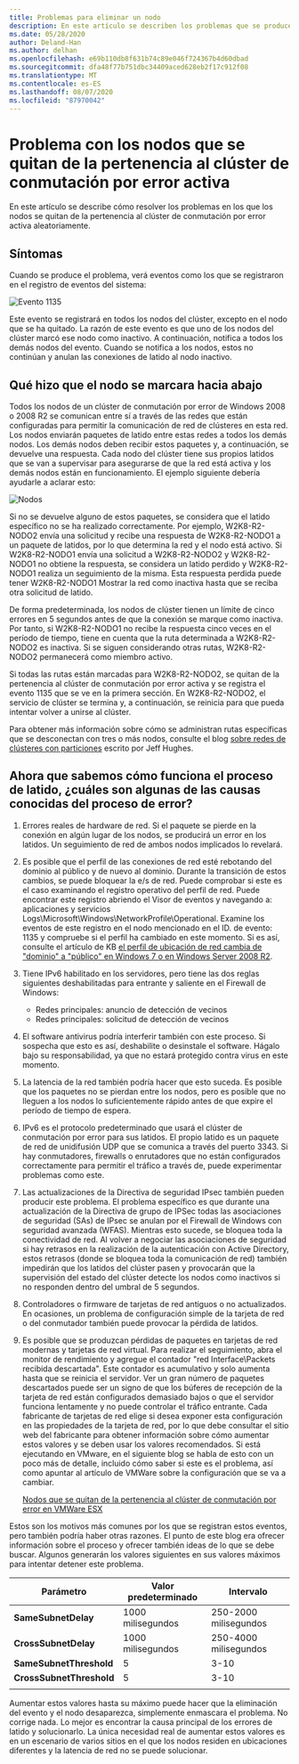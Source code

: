 ```yaml
---
title: Problemas para eliminar un nodo
description: En este artículo se describen los problemas que se producen al quitar nodos de la pertenencia al clúster de conmutación por error activa.
ms.date: 05/28/2020
author: Deland-Han
ms.author: delhan
ms.openlocfilehash: e69b110db8f631b74c89e046f724367b4d60dbad
ms.sourcegitcommit: dfa48f77b751dbc34409aced628eb2f17c912f08
ms.translationtype: MT
ms.contentlocale: es-ES
ms.lasthandoff: 08/07/2020
ms.locfileid: "87970042"
---
```

# <a name="having-a-problem-with-nodes-being-removed-from-active-failover-cluster-membership"></a>Problema con los nodos que se quitan de la pertenencia al clúster de conmutación por error activa

En este artículo se describe cómo resolver los problemas en los que los nodos se quitan de la pertenencia al clúster de conmutación por error activa aleatoriamente.

## <a name="symptoms"></a>Síntomas

Cuando se produce el problema, verá eventos como los que se registraron en el registro de eventos del sistema:

![Evento 1135](media/problem-nodes-failover-cluster/1135-1.png)

Este evento se registrará en todos los nodos del clúster, excepto en el nodo que se ha quitado. La razón de este evento es que uno de los nodos del clúster marcó ese nodo como inactivo. A continuación, notifica a todos los demás nodos del evento. Cuando se notifica a los nodos, estos no continúan y anulan las conexiones de latido al nodo inactivo.

## <a name="what-caused-the-node-to-be-marked-down"></a>Qué hizo que el nodo se marcara hacia abajo

Todos los nodos de un clúster de conmutación por error de Windows 2008 o 2008 R2 se comunican entre sí a través de las redes que están configuradas para permitir la comunicación de red de clústeres en esta red. Los nodos enviarán paquetes de latido entre estas redes a todos los demás nodos. Los demás nodos deben recibir estos paquetes y, a continuación, se devuelve una respuesta. Cada nodo del clúster tiene sus propios latidos que se van a supervisar para asegurarse de que la red está activa y los demás nodos están en funcionamiento. El ejemplo siguiente debería ayudarle a aclarar esto:

![Nodos](media/problem-nodes-failover-cluster/Node2.png)

Si no se devuelve alguno de estos paquetes, se considera que el latido específico no se ha realizado correctamente. Por ejemplo, W2K8-R2-NODO2 envía una solicitud y recibe una respuesta de W2K8-R2-NODO1 a un paquete de latidos, por lo que determina la red y el nodo está activo.  Si W2K8-R2-NODO1 envía una solicitud a W2K8-R2-NODO2 y W2K8-R2-NODO1 no obtiene la respuesta, se considera un latido perdido y W2K8-R2-NODO1 realiza un seguimiento de la misma.  Esta respuesta perdida puede tener W2K8-R2-NODO1 Mostrar la red como inactiva hasta que se reciba otra solicitud de latido.

De forma predeterminada, los nodos de clúster tienen un límite de cinco errores en 5 segundos antes de que la conexión se marque como inactiva. Por tanto, si W2K8-R2-NODO1 no recibe la respuesta cinco veces en el período de tiempo, tiene en cuenta que la ruta determinada a W2K8-R2-NODO2 es inactiva. Si se siguen considerando otras rutas, W2K8-R2-NODO2 permanecerá como miembro activo.

Si todas las rutas están marcadas para W2K8-R2-NODO2, se quitan de la pertenencia al clúster de conmutación por error activa y se registra el evento 1135 que se ve en la primera sección. En W2K8-R2-NODO2, el servicio de clúster se termina y, a continuación, se reinicia para que pueda intentar volver a unirse al clúster.

Para obtener más información sobre cómo se administran rutas específicas que se desconectan con tres o más nodos, consulte el blog [sobre redes de clústeres con particiones](/archive/blogs/askcore/partitioned-cluster-networks) escrito por Jeff Hughes.

## <a name="now-that-we-know-how-the-heartbeat-process-works-what-are-some-of-the-known-causes-for-the-process-to-fail"></a>Ahora que sabemos cómo funciona el proceso de latido, ¿cuáles son algunas de las causas conocidas del proceso de error?

1. Errores reales de hardware de red. Si el paquete se pierde en la conexión en algún lugar de los nodos, se producirá un error en los latidos. Un seguimiento de red de ambos nodos implicados lo revelará.

2. Es posible que el perfil de las conexiones de red esté rebotando del dominio al público y de nuevo al dominio. Durante la transición de estos cambios, se puede bloquear la e/s de red. Puede comprobar si este es el caso examinando el registro operativo del perfil de red. Puede encontrar este registro abriendo el Visor de eventos y navegando a: aplicaciones y servicios Logs\Microsoft\Windows\NetworkProfile\Operational. Examine los eventos de este registro en el nodo mencionado en el ID. de evento: 1135 y compruebe si el perfil ha cambiado en este momento. Si es así, consulte el artículo de KB [el perfil de ubicación de red cambia de "dominio" a "público" en Windows 7 o en Windows Server 2008 R2](https://support.microsoft.com/help/2524478/the-network-location-profile-changes-from-domain-to-public-in-windows).

3. Tiene IPv6 habilitado en los servidores, pero tiene las dos reglas siguientes deshabilitadas para entrante y saliente en el Firewall de Windows:

    - Redes principales: anuncio de detección de vecinos
    - Redes principales: solicitud de detección de vecinos

4. El software antivirus podría interferir también con este proceso. Si sospecha que esto es así, deshabilite o desinstale el software. Hágalo bajo su responsabilidad, ya que no estará protegido contra virus en este momento.

5. La latencia de la red también podría hacer que esto suceda. Es posible que los paquetes no se pierdan entre los nodos, pero es posible que no lleguen a los nodos lo suficientemente rápido antes de que expire el período de tiempo de espera.

6. IPv6 es el protocolo predeterminado que usará el clúster de conmutación por error para sus latidos. El propio latido es un paquete de red de unidifusión UDP que se comunica a través del puerto 3343. Si hay conmutadores, firewalls o enrutadores que no están configurados correctamente para permitir el tráfico a través de, puede experimentar problemas como este.

7. Las actualizaciones de la Directiva de seguridad IPsec también pueden producir este problema. El problema específico es que durante una actualización de la Directiva de grupo de IPSec todas las asociaciones de seguridad (SAs) de IPsec se anulan por el Firewall de Windows con seguridad avanzada (WFAS). Mientras esto sucede, se bloquea toda la conectividad de red. Al volver a negociar las asociaciones de seguridad si hay retrasos en la realización de la autenticación con Active Directory, estos retrasos (donde se bloquea toda la comunicación de red) también impedirán que los latidos del clúster pasen y provocarán que la supervisión del estado del clúster detecte los nodos como inactivos si no responden dentro del umbral de 5 segundos.

8. Controladores o firmware de tarjetas de red antiguos o no actualizados.  En ocasiones, un problema de configuración simple de la tarjeta de red o del conmutador también puede provocar la pérdida de latidos.

9. Es posible que se produzcan pérdidas de paquetes en tarjetas de red modernas y tarjetas de red virtual.  Para realizar el seguimiento, abra el monitor de rendimiento y agregue el contador "red Interface\Packets recibida descartada".  Este contador es acumulativo y solo aumenta hasta que se reinicia el servidor.  Ver un gran número de paquetes descartados puede ser un signo de que los búferes de recepción de la tarjeta de red están configurados demasiado bajos o que el servidor funciona lentamente y no puede controlar el tráfico entrante.  Cada fabricante de tarjetas de red elige si desea exponer esta configuración en las propiedades de la tarjeta de red, por lo que debe consultar el sitio web del fabricante para obtener información sobre cómo aumentar estos valores y se deben usar los valores recomendados.  Si está ejecutando en VMware, en el siguiente blog se habla de esto con un poco más de detalle, incluido cómo saber si este es el problema, así como apuntar al artículo de VMWare sobre la configuración que se va a cambiar.

    [Nodos que se quitan de la pertenencia al clúster de conmutación por error en VMWare ESX](/archive/blogs/askcore/nodes-being-removed-from-failover-cluster-membership-on-vmware-esx)

Estos son los motivos más comunes por los que se registran estos eventos, pero también podría haber otras razones. El punto de este blog era ofrecer información sobre el proceso y ofrecer también ideas de lo que se debe buscar. Algunos generarán los valores siguientes en sus valores máximos para intentar detener este problema.

|Parámetro|Valor predeterminado|Intervalo|
|---|---|---|
|**SameSubnetDelay**|1000 milisegundos|250-2000 milisegundos|
|**CrossSubnetDelay**|1000 milisegundos|250-4000 milisegundos|
|**SameSubnetThreshold**|5|3-10|
|**CrossSubnetThreshold**|5|3-10|
||||

Aumentar estos valores hasta su máximo puede hacer que la eliminación del evento y el nodo desaparezca, simplemente enmascara el problema. No corrige nada. Lo mejor es encontrar la causa principal de los errores de latido y solucionarlo. La única necesidad real de aumentar estos valores es en un escenario de varios sitios en el que los nodos residen en ubicaciones diferentes y la latencia de red no se puede solucionar.
